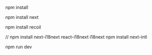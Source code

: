 npm install

npm install next

npm install recoil

// npm install next-i18next react-i18next i18next
npm install next-intl

npm run dev
